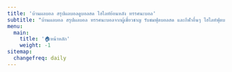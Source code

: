 ```yaml
---
title: 'บ้านผลบอล สรุปผลบอลดูบอลสด ไฮไลท์ย้อนหลัง ทรรศนะบอล'
subtitle: "บ้านผลบอล สรุปผลบอล ทรรศนะบอลจากผู้เชี่ยวชาญ รับชมฟุตบอลสด และกีฬาอื่นๆ ไฮไลท์ฟุตบอลย้อนหลัง อัพเดททันทีหลังจบ การแข่งขันทุกลีก บ้านผลบอล ศูนย์รวมข้อมูลกีฬาฟุตบอลที่ดีที่สุด"
menu:
  main:
    title: '🏠หน้าหลัก'
    weight: -1
sitemap:
  changefreq: daily
---
```

